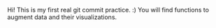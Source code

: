 Hi!
This is my first real git commit practice. :)
You will find functions to augment data and their visualizations.
